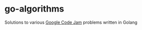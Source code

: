 # go-algorithms

Solutions to various [Google Code Jam](https://code.google.com/codejam) problems written in Golang
